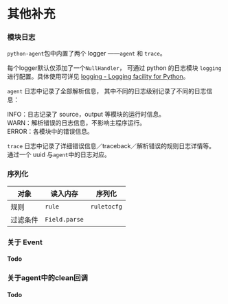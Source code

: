 # 其他补充

### 模块日志

`python-agent`包中内置了两个 logger ——`agent` 和 `trace`。

每个logger默认仅添加了一个`NullHandler`， 可通过 python 的日志模块 `logging` 进行配置。具体使用可详见 [logging - Logging facility for Python](https://docs.python.org/2/library/logging.html)。

`agent` 日志中记录了全部解析信息， 其中不同的日志级别记录了不同的日志信息：    

INFO：日志记录了 source，output 等模块的运行时信息。    
WARN：解析错误的日志信息，不影响主程序运行。    
ERROR：各模块中的错误信息。   

`trace` 日志中记录了详细错误信息／traceback／解析错误的规则日志详情等。    
通过一个 uuid 与`agent`中的日志对应。

### 序列化
| 对象 | 读入内存 | 序列化 |
| ---- | ---- | ---- |
| 规则 | `rule` | `ruletocfg` |
| 过滤条件 | `Field.parse` |  |

### 关于 Event

#### Todo

### 关于agent中的clean回调

#### Todo